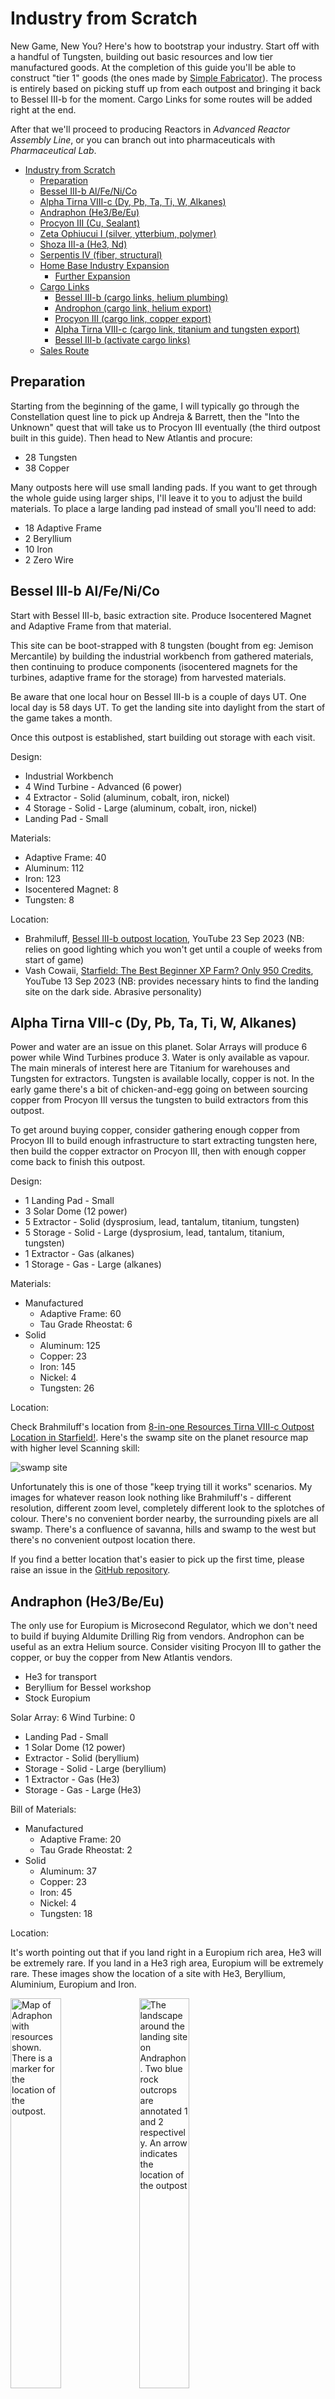 # Industry from Scratch

New Game, New You? Here's how to bootstrap your industry. Start off with a handful of Tungsten, building out basic resources and low tier manufactured goods. At the completion of this guide you'll be able to construct "tier 1" goods (the ones made by [Simple Fabricator](https://inara.cz/starfield/outpost-module/1206/)). The process is entirely based on picking stuff up from each outpost and bringing it back to Bessel III-b for the moment. Cargo Links for some routes will be added right at the end.

After that we'll proceed to producing Reactors in *Advanced Reactor Assembly Line*, or you can branch out into pharmaceuticals with *Pharmaceutical Lab*.

- [Industry from Scratch](#industry-from-scratch)
  - [Preparation](#preparation)
  - [Bessel III-b Al/Fe/Ni/Co](#bessel-iii-b-alfenico)
  - [Alpha Tirna VIII-c (Dy, Pb, Ta, Ti, W, Alkanes)](#alpha-tirna-viii-c-dy-pb-ta-ti-w-alkanes)
  - [Andraphon (He3/Be/Eu)](#andraphon-he3beeu)
  - [Procyon III (Cu, Sealant)](#procyon-iii-cu-sealant)
  - [Zeta Ophiucui I (silver, ytterbium, polymer)](#zeta-ophiucui-i-silver-ytterbium-polymer)
  - [Shoza III-a (He3, Nd)](#shoza-iii-a-he3-nd)
  - [Serpentis IV (fiber, structural)](#serpentis-iv-fiber-structural)
  - [Home Base Industry Expansion](#home-base-industry-expansion)
    - [Further Expansion](#further-expansion)
  - [Cargo Links](#cargo-links)
    - [Bessel III-b (cargo links, helium plumbing)](#bessel-iii-b-cargo-links-helium-plumbing)
    - [Androphon (cargo link, helium export)](#androphon-cargo-link-helium-export)
    - [Procyon III (cargo link, copper export)](#procyon-iii-cargo-link-copper-export)
    - [Alpha Tirna VIII-c (cargo link, titanium and tungsten export)](#alpha-tirna-viii-c-cargo-link-titanium-and-tungsten-export)
    - [Bessel III-b (activate cargo links)](#bessel-iii-b-activate-cargo-links)
  - [Sales Route](#sales-route)


## Preparation

Starting from the beginning of the game, I will typically go through the Constellation quest line to pick up Andreja & Barrett, then the "Into the Unknown" quest that will take us to Procyon III eventually (the third outpost built in this guide). Then head to New Atlantis and procure:

- 28 Tungsten
- 38 Copper

Many outposts here will use small landing pads. If you want to get through the whole guide using larger ships, I'll leave it to you to adjust the build materials. To place a large landing pad instead of small you'll need to add:

- 18 Adaptive Frame
- 2 Beryllium
- 10 Iron
- 2 Zero Wire

## Bessel III-b Al/Fe/Ni/Co

Start with Bessel III-b, basic extraction site. Produce Isocentered Magnet and Adaptive Frame from that material.

This site can be boot-strapped with 8 tungsten (bought from eg: Jemison Mercantile) by building the industrial workbench from gathered materials, then continuing to produce components (isocentered magnets for the turbines, adaptive frame for the storage) from harvested materials.

Be aware that one local hour on Bessel III-b is a couple of days UT. One local day is 58 days UT. To get the landing site into daylight from the start of the game takes a month.

Once this outpost is established, start building out storage with each visit.

Design:

- Industrial Workbench
- 4 Wind Turbine - Advanced (6 power)
- 4 Extractor - Solid (aluminum, cobalt, iron, nickel)
- 4 Storage - Solid - Large (aluminum, cobalt, iron, nickel)
- Landing Pad - Small

Materials:

- Adaptive Frame: 40
- Aluminum: 112
- Iron: 123
- Isocentered Magnet: 8
- Tungsten: 8

Location:

- Brahmiluff, [Bessel III-b outpost location](https://www.youtube.com/watch?v=NSxSKiD4ahk), YouTube 23 Sep 2023 (NB: relies on good lighting which you won't get until a couple of weeks from start of game)
- Vash Cowaii, [Starfield: The Best Beginner XP Farm? Only 950 Credits](https://www.youtube.com/watch?v=DKTjyx-1ES4), YouTube 13 Sep 2023 (NB: provides necessary hints to find the landing site on the dark side. Abrasive personality)

## Alpha Tirna VIII-c (Dy, Pb, Ta, Ti, W, Alkanes)

Power and water are an issue on this planet. Solar Arrays will produce 6 power while Wind Turbines produce 3. Water is only available as vapour. The main minerals of interest here are Titanium for warehouses and Tungsten for extractors. Tungsten is available locally, copper is not. In the early game there's a bit of chicken-and-egg going on between sourcing copper from Procyon III versus the tungsten to build extractors from this outpost.

To get around buying copper, consider gathering enough copper from Procyon III to build enough infrastructure to start extracting tungsten here, then build the copper extractor on Procyon III, then with enough copper come back to finish this outpost.

Design:

- 1 Landing Pad - Small
- 3 Solar Dome (12 power)
- 5 Extractor - Solid (dysprosium, lead, tantalum, titanium, tungsten)
- 5 Storage - Solid - Large (dysprosium, lead, tantalum, titanium, tungsten)
- 1 Extractor - Gas (alkanes)
- 1 Storage - Gas - Large (alkanes)

Materials:

- Manufactured
  - Adaptive Frame: 60
  - Tau Grade Rheostat: 6
- Solid
  - Aluminum: 125
  - Copper: 23
  - Iron: 145
  - Nickel: 4
  - Tungsten: 26

Location:

Check Brahmiluff's location from [8-in-one Resources Tirna VIII-c Outpost Location in Starfield!](https://www.youtube.com/watch?v=pCjAUcrqYGs). Here's the swamp site on the planet resource map with higher level Scanning skill:

![swamp site](images/tirna-viii-c-location-map-swamp-site.jpg)

Unfortunately this is one of those "keep trying till it works" scenarios. My images for whatever reason look nothing like Brahmiluff's - different resolution, different zoom level, completely different look to the splotches of colour. There's no convenient border nearby, the surrounding pixels are all swamp. There's a confluence of savanna, hills and swamp to the west but there's no convenient outpost location there.

If you find a better location that's easier to pick up the first time, please raise an issue in the [GitHub repository](https://github.com/MaraRinn/StarfieldOutpostCompendium).

## Andraphon (He3/Be/Eu)

The only use for Europium is Microsecond Regulator, which we don't need to build if buying Aldumite Drilling Rig from vendors. Androphon can be useful as an extra Helium source. Consider visiting Procyon III to gather the copper, or buy the copper from New Atlantis vendors.

- He3 for transport
- Beryllium for Bessel workshop
- Stock Europium

Solar Array: 6
Wind Turbine: 0

- Landing Pad - Small
- 1 Solar Dome (12 power)
- Extractor - Solid (beryllium)
- Storage - Solid - Large (beryllium)
- 1 Extractor - Gas (He3)
- Storage - Gas - Large (He3)

Bill of Materials:

- Manufactured
  - Adaptive Frame: 20
  - Tau Grade Rheostat: 2
- Solid
  - Aluminum: 37
  - Copper: 23
  - Iron: 45
  - Nickel: 4
  - Tungsten: 18

Location:

It's worth pointing out that if you land right in a Europium rich area, He3 will be extremely rare. If you land in a He3 righ area, Europium will be extremely rare. These images show the location of a site with He3, Beryllium, Aluminium, Europium and Iron.

<p>
<img src="images/andraphon-site-map.jpg" alt="Map of Adraphon with resources shown. There is a marker for the location of the outpost." width="40%">
<img src="images/andraphon-site-landscape-landing.jpg" alt="The landscape around the landing site on Andraphon. Two blue rock outcrops are annotated 1 and 2 respectively. An arrow indicates the location of the outpost" width="40%">
<img src="images/andraphon-site-landscape-outpost.jpg" alt="The landscape at the outpost site. Two blue rock outcrops are annotated 1 and 2 respectively. An arrow indicates the rough location of the landing site." width="40%">
</p>

Video presentation of this site by JRamosWorks Gaming Fun, [#Starfield Outposts - 5 Resources in One Spot on Andraphon | Great Starter Locations Video 1 of 4](https://www.youtube.com/watch?v=XEJNLgBUXVI)

## Procyon III (Cu, Sealant)

[Procyon III](https://inara.cz/starfield/starsystem/101/#area1624) is one of several convenient sources of **Ionic Liquid**, along with Copper, Fluorine, Tetrafluoride, Water, Antimicrobial, Sealant, and Fiber. All the materials should be available if you select a site in a region rich with Ionic Liquids (bright green patches on the map).

We'll start off with extracting copper to drive industry at Bessel III-b.

Design:

- Landing Pad - Small
- Industrial Workbench
- Wind Turbine - Advanced (25 power)
- Extractor - Solid (copper)
- 2 Storage - Solid - Large (copper, sealant)
- Extractor - Liquid (water)
- Storage - Liquid - Large (water)
- Greenhouse (sealant)

Bill of Materials:

- Manufactured
  - Adaptive Frame: 35
  - Isocentered Magnet: 2
  - Reactive Gauge: 3 (built on-site using copper extracted locally)
- Solid
  - Aluminum: 78 (+3 for reactive gauge)
  - Iron: 71
  - Nickel: 20
  - Sealant: 3 (cold cave nettle, frozen plains)
  - Tungsten: 2
- Gas
  - Fluorine: 4 (can be gathered locally)

**Location**: You should be able to find an appropriate site in various wetlands (regions where Ionic Liquids are available). Look for a **flat site with copper, fluorine, ionic liquids, tetrafluorides and water**. The ionic liquids and tetrafluorides will be needed later for producing isotopic coolant, while the fluorine is necessary for producing greenhouses.

## Zeta Ophiucui I (silver, ytterbium, polymer)

Design:

- 2 Wind Turbine - Advanced (14 power)
- Landing Pad - Small
- Extractor - Solid (silver)
- Extractor - Solid (ytterbium)
- Storage - Solid - Large (silver)
- Storage - Solid - Large (ytterbium)
- Extractor - Liquid (water)
- Storage - Liquid - Large (water)
- Greenhouse (polymer)
- Storage - Solid - Large (polymer)

Bill of Materials:

- Manufactured
  - Adaptive Frame: 45
  - Isocentered Magnet: 4
  - Reactive Gauge: 3
- Solid
  - Aluminum: 99
  - Iron: 93
  - Nickel: 20
  - Sealant: 3
  - Tungsten: 4
- Gas
  - Fluorine: 4

Location:
<p>
<img src="images/zeta-ophiuchi-i-location-map.jpg" alt="Map of Zeta Ophiuchi I with resources shown. There is a marker for the location of the outpost." width="40%">
<img src="images/zeta-ophiuchi-i-location-landscape.jpg" alt="The landscape around the outpost on Zeta Ophiuchi I intended to help players find the location once they have landed." width="40%">
</p>

This site is a confluence of three biomes: swamp where silver is marked on the map, savanna to the right and frozen dunes where ytterbium is marked on the map. The landing site is just inside the frozen dunes biome when approaching from the swamp side of the confluence. So follow the swap/savanna border into the frozen dunes and land on the frozen dunes side of the swamp/frozen dunes border.

The important resources from this outpost are polymer and silver for industry, and some ytterbium for weapon mods and veryl-treated manifold manufacture.

Sources:

- PsionPhoenixGaming in Starfield subreddit thread [Ideal outposts locations/rare resources location](https://old.reddit.com/r/Starfield/comments/16e8esr/comment/k17h6hi/)
- Sifting Santa on YouTube, [How to get a 8 Resource Starfield Outpost](https://www.youtube.com/watch?v=0Xc1UxRk9FM&t=174s) (I think this is based on that Reddit comment)
- Brahmiluff, [8-in-one Resources Zeta Ophiuchi Outpost Location in Starfield!](https://www.youtube.com/watch?v=M9GlFTBNQNc) (based on same location) &emdash; go into frozen dunes from the swamp side of the swamp/savanna/frozen dunes confluence.

## Shoza III-a (He3, Nd)

Design:

- Landing Pad - Small
- 2 Solar Dome
- 2 Extractor - Solid (beryllium, neodymium)
- 2 Storage - Solid - Large (beryllium, neodymium)
- Extractor - Gas (he3)
- Storage - Gas - Large (he3)

Materials:

- Manufactured
  - Adaptive Frame: 30
  - Tau Grade Rheostat: 4
- Solid
  - Aluminum: 61
  - Copper: 23
  - Iron: 70
  - Nickel: 4
  - Tungsten: 20

Location:

There's a little circular patch of helium-rich terrain on the edge of a region of neodymium-rich terrain. I've had luck finding helium-3, beryllium and neodymium on Shoza III-a within a few minutes of setting down (and if I don't, just reload the pre-landing save and try a new spot). I won't win any speed runs, but it's not like Leviathan II where things are almost impossible to find.

No comprehensive location guide because this planet's surface is basically craters, craters and craters so there's no confluence of biomes to guide you. Pick a site, explore for a few minutes, try to find helium and neodymium together.

If you find a nice site that lines up with the visuals on the surface map and has an easy to find location due to local features on the ground, please raise an issue in the Github project! I may end up replacing Shoza with another planet.

<p>
<img src="images/shoza-iii-a-location-map.jpg" alt="Map of Shoza III-a with resources shown. There is a marker for the location of the outpost.">
</p>

## Serpentis IV (fiber, structural)

This outpost is where I build my pharmaceutical lab and kitchen (see *Pharmaceuticals Lab* document). This initial setup will provide fiber and structural material to start building a habitat. A habitat here will be useful to house security detail to complement turrets and robots, all of which will be busy keeping clickbeetles at bay.

Design:

- 1 Landing Pad - Small
- 3 Wind Turbine - Advanced
- 2 Greenhouse (fiber, structural)
- 2 Extractor - Liquid (water)
- Storage - Liquid - Large (water)
- Extractor - Solid (lithium)
- 3 Storage - Solid - Large (fiber, lithium, structural)
- 2 Extractor - Gas (argon, chlorine)
- 2 Storage - Gas - Medium (argon, chlorine)

Materials:

- Manufactured
  - Adaptive Frame: 60
  - Isocentered Magnet: 6
  - Reactive Gauge: 6
- Solid
  - Aluminum: 115
  - Copper: 26
  - Iron: 91
  - Nickel: 32
  - Sealant: 6
  - Tungsten: 18
- Gas
  - Fluorine: 8

Location:

The location is one of many available along the frozen crevasses side of the frozen crevasses/savanna border and provides Lithium, Argon, Chlorine, Benzene. There's probably a better site at a confluence of frozen crevasses/savanna/wetlands which would allow copper and fluorine to be extracted, but we already have Procyon III for that and Serpentis IV is going to be busy enough producing pharmaceuticals, food, substrate molecule sieve and veryl-treated manifold (assuming you go down that path).

<img src="images/serpentis-iv-location-map-2.jpg" alt="Map of Serpentis IV with resources shown. There is a marker for the alternative outpost location" width="40%">
<img src="images/serpentis-iv-location-landscape-2.jpg" alt="The landscape around the landing site for the alternative outpost location on Serpentis IV." width="40%">
<img src="images/serpentis-iv-location-outpost-2.jpg" alt="The landscape around the alternative outpost location on Serpentis IV" width="40%">

## Home Base Industry Expansion

With the titanium available from Tirna VIII-c, build some extra storage and production:

- Build adaptive frame, isocentered magnet, mag pressure tank, reactive gauge, tau grade rheostat, zero wire locally
- Import copper, fluorine, isotopic coolant, sealant from Procyon III
- Import beryllium from Shoza III-a
- Import polymer, silver & ytterbium from Zeta Ophiuchi I
- Import alkanes, dysprosium, tantalum, titanium and tungsten from Alpha Tirna III-c

My typical operation at this stage is to build a ship with a decent cargo capacity, then visit my outposts roughly in clockwise order around the map, returning to Bessell III-b when full to top up storage there, then Serpentis IV to top up storage there, then going through the sales route to get rid of the surplus.

This design does not include power expansion. You will need to provide 30 power, which on Bessel III-b means 5 Wind Turbine - Advanced.

Design:

- 9 Storage - Solid - Large (beryllium, copper, dysprosium, europium, neodymium, silver, titanium, tungsten, ytterbium)
- 2 Storage - Gas - Large (alkanes, fluorine)
- 7 Warehouse - Small (adaptive frame, isocentered magnet, isotopic coolant, mag pressure tank, reactive gauge, tau grade rheostat, zero wire)
- 6 Simple Fabricator (adaptive frame, isocentered magnet, mag pressure tank, reactive gauge, tau grade rheostat, zero wire)

Bill of Materials:

- Manufactured
  - Adaptive Frame: 131
  - Zero Wire: 18
- Solid
  - Aluminum: 234
  - Copper: 40
  - Iron: 180
  - Sealant: 12
  - Titanium: 35
  - Tungsten: 56

### Further Expansion

Over time, I will usually expand this storage to include space for all materials. This relies on a mixture of small storages for stuff that is imported, and large storages for the important and local resources.

## Cargo Links

For the infrastructure built so far, the vast majority of manufacturing will be done using resources found on Bessel III-b. The remaining high consumption items will be titanium and tungsten (storage and extractors), with a little copper.

For the purposes of this guide, we'll set up three sets of cargo links to bring those resources to Bessel III-b, along with the helium supply route from Androphon.

As a general rule, when laying out cargo links make sure:

1. Only one material type is shipped on any pair of cargo links
2. Material only travels one direction (out/red on one link, in/green on the other)

The way cargo links work is that the freighter will pick up whatever is in the outgoing box, fly to the other end of the link, then transfer whatever will fit from its own cargo hold to the green incoming box when it lands. Anything that doesn't fit will remain in its hold. Then when it flies back it will try to pick up what it can from the red box on the pad it's leaving. Then when it arrives back at the first pad it will dump what it can from its cargo hold into the green box, then pick up what it can from the red box as it leaves. Wash, rinse, repeat.

If you try to feed materials in both directions (eg: helium one way, copper the other), you'll eventually fill up the storage at one end of the chain and start bringing that resource back to the origin and clogging up the entire production chain.

Stick to *one material*, *one direction*.

### Bessel III-b (cargo links, helium plumbing)

Design:

- 4 Cargo Link - Inter-system
- 1 Storage - Gas - Large (helium)

Materials:

- Manufactured
  - Adaptive Frame: 10
  - Comm Relay: 4
  - Reactive Gauge: 12
- Solid
  - Aluminum: 48
  - Copper: 20
  - Iron: 80
  - Tungsten: 16

Most of these materials should already be at Bessel III-b.

When you set these cargo links up:

- plumb the *incoming* (green) bay from one cargo link to the helium storage - this will be the one we link to Androphon
- plumb the helium storage to the *helium* (blue) bay of the remaining cargo links
- connect the *incoming* (green) bays from the other three cargo links to the local storage for copper, titanium and tungsten respectively (I'm a ghostbusters fan: never cross the streams)

Here's a picture showing how I plumbed it up, the helium shipments arrive at the left-most link:

![screenshot showing four cargo links in an arc from left to right. The leftmost cargo link has its incoming bay connected to a local gas storage, for incoming helium. The helium storage is connected to the blue bays on the remaining three cargo links. There are green and grey arrows representing links from the incoming bays of the three right-most cargo links to copper, titanium and tungsten storage respectively.](images/bessel-iii-b-industry-from-scratch-4-cargo-links.jpg)


### Androphon (cargo link, helium export)

Design:

- Cargo Link - Inter-system

Materials:

- Manufactured
  - Comm Relay: 1
  - Reactive Gauge: 3
- Solid
  - Aluminum: 12
  - Iron: 20

This one is really simple: connect the helium storage at Androphon to both the outgoing/red and the helium/blue boxes on the cargo link. What this will achieve is a built-in gating of helium deliveries so that the freighter will only depart when the outgoing supply is full.

Do not activate the cargo link yet, do that from Bessel III-b once all the remote sites are built.

![screenshot showing the links between the helium production at Androphon to the local helium storage, and then separately from the storage to the cargo link's helium bay, and from the storage to the cargo link's outgoing bay](images/androphon-helium-export-to-bessel-iii-b.jpg)

### Procyon III (cargo link, copper export)

Design:

- Cargo Link - Inter-system

Materials:

- Manufactured
  - Comm Relay: 1
  - Reactive Gauge: 3
- Solid
  - Aluminum: 12
  - Iron: 20

The only connection here is sending the copper from the copper storage to the outgoing/red box on the cargo link.

### Alpha Tirna VIII-c (cargo link, titanium and tungsten export)

Design:

- Cargo Link - Inter-system

Materials:

- Manufactured
  - Comm Relay: 1
  - Reactive Gauge: 3
- Solid
  - Aluminum: 12
  - Iron: 20

The only connections here are titanium storage to the outgoing/red box of one cargo link, and tungsten storage to the outgoing/red box of the other cargo link. Here's a picture to reinforce the idea that each resource uses its own dedicated link:

![screenshot showing the links between local storage for titanium and tungsten and their respective cargo link's green bays](images/tirna-viii-c-cargo-link-connections.jpg)

### Bessel III-b (activate cargo links)

Now it's time to activate the cargo links. Double check and triple-check to make sure you have the correct materials imported to each cargo link!

When you activate a link, the first freighter to arrive will be empty. It will loiter for a short spell then depart to begin its hauling route. Each circuit takes three minutes of wall clock time (about 3 hours UT):

1. As the freighter is arriving the lights on the pad will rapidly blink amber
2. Once the freighter has landed it will transfer what cargo it can into the green bay, and the lights on the pad will slowly blink amber
3. The freighter will loiter for about a minute
4. As the freighter departs the lights on the pad will rapidly blink amber
5. Once the freighter has gone the lights on the pad will be lit steady green
6. If you launch your ship to orbit, you'll see your departing freighter in orbit and it will shortly grav jump to the destination
7. If you fast travel to the other outpost, the freighter will arrive at the destination about thirty seconds after it departed (one minute on pad at each end, thirty seconds in transit each way, total of three minutes real world time between arrivals at one end)

If the lights on the pad are red, that means you haven't configured the pad yet or it needs to be reconfigured (for example, you've broken the link by demolishing its partner).

## Sales Route

1. Porrima III (Red Mile) - 11,000Cr
2. Volii Alpha (Neon) - 
   1. Trade Authority kiosk - 5,000Cr
   2. Trade Authority - 11,000Cr
   3. Mining Exchange - 5,000Cr
   4. Sieghart's - 5,000Cr
   5. Newell's Goods - 5,000Cr
3. Jemison (New Atlantis) - 26,000Cr
   1. Trade Authority kiosk - 5,000Cr
   2. Jemison Mercantile - 5,000Cr
   3. Trade Authority - 11,000Cr
   4. Outland - 5,000Cr
4. Gagarin - 10,000Cr
   1. Trade Authority kiosk - 5,000Cr
   2. Clint's - 5,000Cr
5. Mars (Cydonia) - 21,000Cr
   1. Trade Authority kiosk - 5,000Cr
   2. Trade Authority - 11,000Cr
   3. UC Exchange - 5,000Cr
6. Hopetown (Polvo) - 16,000Cr
   1. Trade Authority kiosk - 5,000Cr
   2. Trade Authority - 11,000Cr
7. Akila City - 
   1. Trade Authority kiosk - 5,000Cr
   2. Trade Authority - 11,000Cr
   3. Shepard's - 5,000Cr

